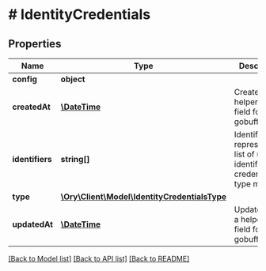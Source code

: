 # # IdentityCredentials

## Properties

Name | Type | Description | Notes
------------ | ------------- | ------------- | -------------
**config** | **object** |  | [optional]
**createdAt** | [**\DateTime**](\DateTime.md) | CreatedAt is a helper struct field for gobuffalo.pop. | [optional]
**identifiers** | **string[]** | Identifiers represents a list of unique identifiers this credential type matches. | [optional]
**type** | [**\Ory\Client\Model\IdentityCredentialsType**](IdentityCredentialsType.md) |  | [optional]
**updatedAt** | [**\DateTime**](\DateTime.md) | UpdatedAt is a helper struct field for gobuffalo.pop. | [optional]

[[Back to Model list]](../../README.md#models) [[Back to API list]](../../README.md#endpoints) [[Back to README]](../../README.md)
